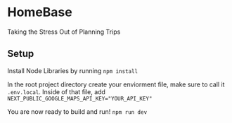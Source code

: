 # HomeBase
Taking the Stress Out of Planning Trips

## Setup
Install Node Libraries by running 
`npm install`

In the root project directory create your enviorment file, make sure to call it `.env.local`.  Inside of that file, add
`NEXT_PUBLIC_GOOGLE_MAPS_API_KEY="YOUR_API_KEY"`

You are now ready to build and run! 
`npm run dev`

